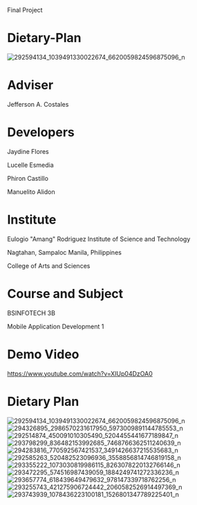 Final Project
# Dietary-Plan
![292594134_1039491330022674_6620059824596875096_n](https://user-images.githubusercontent.com/109348053/180190078-511fab81-56d4-4961-af08-8910cd8087a7.jpg)
# Adviser
  Jefferson A. Costales
  
# Developers
  Jaydine Flores
  
  Lucelle Esmedia
  
  Phiron Castillo
  
  Manuelito Alidon
  
# Institute
  Eulogio "Amang" Rodriguez Institute of 
  Science and Technology
  
  Nagtahan, Sampaloc Manila, Philippines
  
  College of Arts and Sciences
  
# Course and Subject
  BSINFOTECH 3B
  
  Mobile Application Development 1
  
# Demo Video
https://www.youtube.com/watch?v=XIUp04DzOA0
  
# Dietary Plan
![292594134_1039491330022674_6620059824596875096_n](https://user-images.githubusercontent.com/109348053/180192145-4a330a9c-baaa-451c-a147-ffa6bb417afa.jpg)
![294326895_2986570231617950_5973009891144785553_n](https://user-images.githubusercontent.com/109348053/180192177-c0e1c280-bff0-4dde-85c8-3f9933fff902.jpg)
![292514874_450091010305490_5204455441677189847_n](https://user-images.githubusercontent.com/109348053/180192205-3048555d-26de-4536-b935-6a646e88d741.jpg)
![293798299_836482153992685_7468766362511240639_n](https://user-images.githubusercontent.com/109348053/180192216-d6954859-adce-4a00-b40e-5f822879d5ff.jpg)
![294283816_770592567421537_3491426637215535683_n](https://user-images.githubusercontent.com/109348053/180192231-0f717a7f-d1ca-4dd0-96c5-bffdb64bcbd9.jpg)
![292585263_520482523096936_3558856814746819158_n](https://user-images.githubusercontent.com/109348053/180192242-aee1fe7a-f56d-45c2-bcc3-0e490d9facf6.jpg)
![293355222_1073030819986115_8263078220132766146_n](https://user-images.githubusercontent.com/109348053/180192256-370469cc-4f1c-4c36-bba6-cd84bfc93efb.jpg)
![293472295_574516987439059_1884249741272336236_n](https://user-images.githubusercontent.com/109348053/180192273-33b2b959-fe94-45c7-9387-9e2b09cb2921.jpg)
![293657774_618439649479632_978147339718762256_n](https://user-images.githubusercontent.com/109348053/180192290-9bd59f0b-5397-4d12-b993-e68e7b60a16a.jpg)
![293255743_421275906724442_2060582526914497369_n](https://user-images.githubusercontent.com/109348053/180192307-88ace08a-f7e6-49c8-96ec-32c1fcc06944.jpg)
![293743939_1078436223100181_1526801347789225401_n](https://user-images.githubusercontent.com/109348053/180192330-7256f0fd-b0b3-4e61-a7f9-3c3bb4ea6344.jpg)
